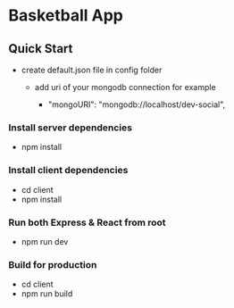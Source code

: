 # Basketball App

## Quick Start

- create default.json file in config folder

  - add uri of your mongodb connection for example

    - "mongoURI": "mongodb://localhost/dev-social",

### Install server dependencies

- npm install

### Install client dependencies

- cd client
- npm install

### Run both Express & React from root

- npm run dev

### Build for production

- cd client
- npm run build
